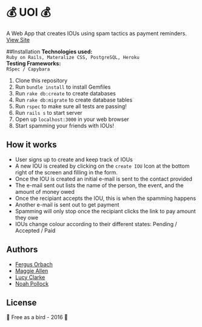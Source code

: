 :moneybag: UOI :moneybag:
======
A Web App that creates IOUs using spam tactics as payment reminders. [View Site](https://uoi.herokuapp.com/)

##Installation
**Technologies used:**
<br>
`Ruby on Rails, Materalize CSS, PostgreSQL, Heroku`
</br>
**Testing Frameworks:**
<br>
`RSpec / Capybara`

1. Clone this repository
2. Run `bundle install` to install Gemfiles
3. Run `rake db:create` to create databases
4. Run `rake db:migrate` to create database tables
5. Run `rspec` to make sure all tests are passing! 
5. Run `rails s` to start server
6. Open up `localhost:3000` in your web browser
7. Start spamming your friends with IOUs!

## How it works
- User signs up to create and keep track of IOUs 
- A new IOU is created by clicking on the `create IOU` Icon at the bottom right of the screen and filling in the form.
- Once the IOU is created an initial e-mail is sent to the contact provided
- The e-mail sent out lists the name of the person, the event, and the amount of money owed
- Once the recipiant accepts the IOU, this is when the spamming happens
- Another e-mail is sent out to get payment
- Spamming will only stop once the recipiant clicks the link to pay amount they owe
- IOUs change colour according to their different states: Pending / Accepted / Paid

Authors
-------
 - [Fergus Orbach](https://github.com/gerauf)
 - [Maggie Allen](https://github.com/pixelandpage)
 - [Lucy Clarke](https://github.com/llcclarke)
 - [Noah Pollock](https//github.com/knowerlittle)

License
-------
:hatching_chick: Free as a bird - 2016 :hatched_chick:

